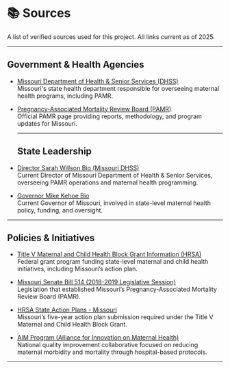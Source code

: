# 📚 Sources

A list of verified sources used for this project. All links current as of 2025.

---

## Government & Health Agencies

- [Missouri Department of Health & Senior Services (DHSS)](https://health.mo.gov/)  
  Missouri's state health department responsible for overseeing maternal health programs, including PAMR.

- [Pregnancy-Associated Mortality Review Board (PAMR)](https://health.mo.gov/data/pamr/)  
  Official PAMR page providing reports, methodology, and program updates for Missouri.

  ---

  ## State Leadership

- [Director Sarah Willson Bio (Missouri DHSS)](https://health.mo.gov/about/director.php)  
  Current Director of Missouri Department of Health & Senior Services, overseeing PAMR operations and maternal health programming.

- [Governor Mike Kehoe Bio](https://governor.mo.gov/about-governor)  
  Current Governor of Missouri, involved in state-level maternal health policy, funding, and oversight.

---

## Policies & Initiatives

- [Title V Maternal and Child Health Block Grant Information (HRSA)](https://mchb.hrsa.gov/programs-impact/title-v-maternal-child-health-mch-block-grant)  
  Federal grant program funding state-level maternal and child health initiatives, including Missouri’s action plan.

- [Missouri Senate Bill 514 (2018-2019 Legislative Session)](https://www.senate.mo.gov/18info/BTS_Web/Bill.aspx?SessionType=R&BillID=71043894)  
  Legislation that established Missouri’s Pregnancy-Associated Mortality Review Board (PAMR).

- [HRSA State Action Plans - Missouri](https://mchb.tvisdata.hrsa.gov/StateActionPlans/StateOverview/MO)  
  Missouri’s five-year action plan submission required under the Title V Maternal and Child Health Block Grant.

- [AIM Program (Alliance for Innovation on Maternal Health)](https://saferbirth.org/)  
  National quality improvement collaborative focused on reducing maternal morbidity and mortality through hospital-based protocols.

---
